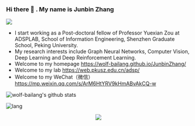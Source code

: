 ### Hi there 👋 . My name is Junbin Zhang

![](https://komarev.com/ghpvc/?username=wolf-bailang&label=PROFILE+VIEWS)

- I start working as a Post-doctoral fellow of Professor Yuexian Zou at ADSPLAB, School of Information Engineering, Shenzhen Graduate School, Peking University.
- My research interests include Graph Neural Networks, Computer Vision, Deep Learning and Deep Reinforcement Learning.
- Welcome to my homepage https://wolf-bailang.github.io/JunbinZhang/
- Welcome to my lab https://web.pkusz.edu.cn/adsp/
- Welcome to my WeChat（微信） https://mp.weixin.qq.com/s/ArM6HtYRV9kHmABvAkCQ-w

![wolf-bailang's github stats](https://github-readme-stats.vercel.app/api?username=wolf-bailang&show_icons=true&bg_color=30,e96443,904e95&title_color=fff&text_color=fff)

<!--
**wolf-bailang/wolf-bailang** is a ✨ _special_ ✨ repository because its `README.md` (this file) appears on your GitHub profile.

Here are some ideas to get you started:

- 🔭 I’m currently working on ...
- 🌱 I’m currently learning ...
- 👯 I’m looking to collaborate on ...
- 🤔 I’m looking for help with ...
- 💬 Ask me about ...
- 📫 How to reach me: ...
- 😄 Pronouns: ...
- ⚡ Fun fact: ...
-->

![lang](https://github-readme-stats.vercel.app/api/top-langs/?username=wolf-bailang&layout=compact)

<p align="center"> 
  <img src="https://profile-counter.glitch.me/wolf-bailang/count.svg" />
</p>
